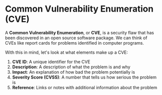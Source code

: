 # Common Vulnerability Enumeration (CVE)

A **Common Vulnerability Enumeration**, or **CVE**, is a security flaw that has been discovered in an open source software package. We can think of CVEs like report cards for problems identified in computer programs.

With this in mind, let's look at what elements make up a CVE:

1. **CVE ID**: A unique identifier for the CVE
2. **Description**: A description of what the problem is and why
3. **Impact**: An explanation of how bad the problem potentially is
4. **Severity Score (CVSS)**: A number that tells us how serious the problem is
5. **Reference**: Links or notes with additional information about the problem


